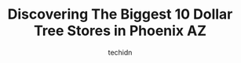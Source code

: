 ---
layout: ampstory
image: https://i0.wp.com/www.depkes.org/wp-content/uploads/2023/06/dollar-tree-0-in-phoenix-az-1685965240.jpeg?resize=640,853
author: techidn
featured: false
description: Discover the impressive array of Dollar Tree options in Phoenix AZ, where you can find 10 of the largest Dollar Tree establishments in the area. From renowned classics to hidden gems, Phoeni
title: Discovering The Biggest 10 Dollar Tree Stores in Phoenix AZ
cover:
   title: Discovering The Biggest 10 Dollar Tree Stores in Phoenix AZ
   subtitle: Rickpate
   background: https://www.depkes.org/wp-content/uploads/2023/06/dollar-tree-0-in-phoenix-az-1685965240.jpeg

pages: 
 - layout: thirds
   top: <h1>#1 Dollar Tree</h1>
   bottom: "<p>Leonard is one of the.nicest cashiers I have ever met. I hope he gets a raise or even an appraisal of how good of an employee he is. God bless you Leonard. Also I love th</p>"
   background: https://www.depkes.org/wp-content/uploads/2023/06/dollar-tree-1-in-phoenix-az-1685965241.jpeg
   backgroundblur: true
 - layout: thirds
   top: <h1>#2 Dollar Tree</h1>
   bottom: "<p>5235 W Indian School Rd, Phoenix, AZ 85031, United States</p>"
   background: https://www.depkes.org/wp-content/uploads/2023/06/dollar-tree-2-in-phoenix-az-1685965242.jpeg
   cta:
      link: https://www.depkes.org/blog/discovering-the-biggest-10-dollar-tree-stores-in-phoenix-az/
      text: Discovering The Biggest 10 Dollar Tree Stores in Phoenix AZ
 - layout: thirds
   top: <h1>#3 Dollar Tree</h1>
   bottom: "<p>2044 E Thomas Rd, Phoenix, AZ 85016, United States</p>"
   background: https://www.depkes.org/wp-content/uploads/2023/06/dollar-tree-3-in-phoenix-az-1685965242.jpeg
   cta:
      link: https://www.depkes.org/blog/discovering-the-biggest-10-dollar-tree-stores-in-phoenix-az/
      text: Discovering The Biggest 10 Dollar Tree Stores in Phoenix AZ
 - layout: thirds
   top: <h1>#4 Dollar Tree</h1>
   bottom: "<p>26 E Baseline Rd #36, Phoenix, AZ 85042, United States</p>"
   background: https://images.unsplash.com/photo-1524169358666-79f22534bc6e?ixlib=rb-4.0.3&ixid=MnwxMjA3fDB8MHxwaG90by1wYWdlfHx8fGVufDB8fHx8&auto=format&fit=crop&w=640&h=853&q=80
   cta:
      link: https://www.depkes.org/blog/discovering-the-biggest-10-dollar-tree-stores-in-phoenix-az/
      text: Discovering The Biggest 10 Dollar Tree Stores in Phoenix AZ
 - layout: thirds
   top: <h1>#5 Dollar Tree</h1>
   bottom: "<p>3353 N 19th Ave, Phoenix, AZ 85015, United States</p>"
   background: https://images.unsplash.com/photo-1527066579998-dbbae57f45ce?ixlib=rb-4.0.3&ixid=MnwxMjA3fDB8MHxwaG90by1wYWdlfHx8fGVufDB8fHx8&auto=format&fit=crop&w=640&h=853&q=80
   cta:
      link: https://www.depkes.org/blog/discovering-the-biggest-10-dollar-tree-stores-in-phoenix-az/
      text: Discovering The Biggest 10 Dollar Tree Stores in Phoenix AZ
 - layout: thirds
   top: <h1>#6 Dollar Tree</h1>
   bottom: "<p>818 E Union Hills Dr, Phoenix, AZ 85024, United States</p>"
   background: https://images.unsplash.com/photo-1609083590460-7b8cc0ca65f8?ixlib=rb-4.0.3&ixid=MnwxMjA3fDB8MHxwaG90by1wYWdlfHx8fGVufDB8fHx8&auto=format&fit=crop&w=640&h=853&q=80
   cta:
      link: https://www.depkes.org/blog/discovering-the-biggest-10-dollar-tree-stores-in-phoenix-az/
      text: Discovering The Biggest 10 Dollar Tree Stores in Phoenix AZ
 - layout: thirds
   top: <h1>#7 Dollar Tree</h1>
   bottom: "<p>3415 W Thunderbird Rd Ste 2, Phoenix, AZ 85053, United States</p>"
   background: https://images.unsplash.com/photo-1567095761054-7a02e69e5c43?ixlib=rb-4.0.3&ixid=MnwxMjA3fDB8MHxwaG90by1wYWdlfHx8fGVufDB8fHx8&auto=format&fit=crop&w=640&h=853&q=80
   cta:
      link: https://www.depkes.org/blog/discovering-the-biggest-10-dollar-tree-stores-in-phoenix-az/
      text: Discovering The Biggest 10 Dollar Tree Stores in Phoenix AZ
 - layout: thirds
   middle: Continue reading...
   background: https://images.unsplash.com/photo-1613843873231-1447db182f97?ixlib=rb-4.0.3&ixid=MnwxMjA3fDB8MHxwaG90by1wYWdlfHx8fGVufDB8fHx8&auto=format&fit=crop&w=640&h=853&q=80
   cta:
      link: https://www.depkes.org/blog/discovering-the-biggest-10-dollar-tree-stores-in-phoenix-az/
      text: Discovering The Biggest 10 Dollar Tree Stores in Phoenix AZ
      
---